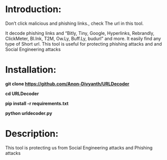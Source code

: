 # Introduction:
Don’t click malicious and phishing links., check
The url in this tool.

 It decode phishing links and “Bitly, Tiny, Google, Hyperlinks, Rebrandly, ClickMeter, Bl.Ink,
T2M, Ow.Ly, Buff.Ly, budurl” and more. It easily find any type of 
Short url. This tool is useful for protecting phishing attacks and 
and Social Engineering attacks 

# Installation:
**git clone https://github.com/Anon-Divyanth/URLDecoder**

**cd URLDecoder**

**pip install -r requirements.txt**

**python urldecoder.py**

# Description:
This tool is protecting us from Social Engineering 
attacks and Phishing attacks 
